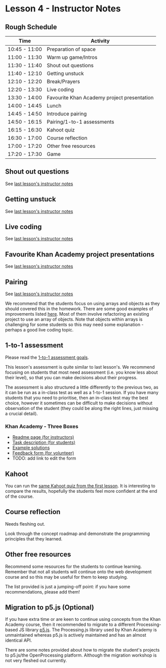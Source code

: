 # Lesson 4 - Instructor Notes

## Rough Schedule

| Time | Activity |
|------|----------|
| 10:45 - 11:00 | Preparation of space |
| 11:00 - 11:30 | Warm up game/Intros |
| 11:30 - 11:40 | Shout out questions |
| 11:40 - 12:10 | Getting unstuck |
| 12:10 - 12:20 | Break/Prayers |
| 12:20 - 13:30 | Live coding |
| 13:30 - 14:00 | Favourite Khan Academy project presentation |
| 14:00 - 14:45 | Lunch |
| 14:45 - 14:50 | Introduce pairing |
| 14:50 - 16:15 | Pairing/1-to-1 assessments |
| 16:15 - 16:30 | Kahoot quiz |
| 16:30 - 17:00 | Course reflection |
| 17:00 - 17:20 | Other free resources |
| 17:20 - 17:30 | Game |

## Shout out questions

See [last lesson's instructor notes](../lesson-2/instructor-notes.md#shout-out-questions)

## Getting unstuck

See [last lesson's instructor notes](../lesson-3/instructor-notes.md#getting-unstuck)

## Live coding

See [last lesson's instructor notes](../lesson-3/instructor-notes.md#live-coding)

## Favourite Khan Academy project presentations

See [last lesson's instructor notes](../lesson-3/instructor-notes.md#favourite-khan-academy-project-presentations)

## Pairing

See [last lesson's instructor notes](../lesson-3/instructor-notes.md#pairing)

We recommend that the students focus on using arrays and objects as they should covered this in the homework. There are some good examples of improvements listed [here](../post-khan-academy-challenges.md). Most of them involve refactoring an existing project to use an array of objects. Note that objects within arrays is challenging for some students so this may need some explanation - perhaps a good live coding topic.

## 1-to-1 assessment

Please read the [1-to-1 assessment goals](../instructor-notes.md#1-to-1-assessments).

This lesson's assessment is quite similar to last lesson's. We recommend focusing on students that most need assessment (i.e. you know less about their level), so that you can make decisions about their progress.

The assessment is also structured a little differently to the previous two, as it can be run as a in-class test as well as a 1-to-1 session. If you have many students that you need to prioritise, then an in-class test may the best choice, however it sometimes can be difficult to make decisions without observation of the student (they could be along the right lines, just missing a crucial detail).

### Khan Academy - Three Boxes

- [Readme page (for instructors)](https://github.com/CodeYourFuture/fundamentals-course-assessments/tree/master/khan-academy-boxes-and-ribbons)
- [Task description (for students)](https://github.com/CodeYourFuture/fundamentals-course-assessments/blob/master/khan-academy-boxes-and-ribbons/assessment-tasks-for-students.md)
- [Example solutions](https://github.com/CodeYourFuture/fundamentals-course-assessments/tree/master/khan-academy-boxes-and-ribbons)
- [Feedback form (for volunteer)](https://docs.google.com/forms/d/e/1FAIpQLSdkyYCIltW9bhoDhpJIDEmCEKWKD7NGVOk-vj3Bc9fJbqkmAA/viewform)
- TODO: add link to edit the form

## Kahoot

You can run the [same Kahoot quiz from the first lesson](https://play.kahoot.it/v2/?quizId=62bd599b-af55-41c3-b335-c28c9060c023). It is interesting to compare the results, hopefully the students feel more confident at the end of the course.

## Course reflection

Needs fleshing out.

Look through the concept roadmap and demonstrate the programming principles that they learned.

## Other free resources

Recommend some resources for the students to continue learning. Remember that not all students will continue onto the web development course and so this may be useful for them to keep studying.

The list provided is just a jumping-off point: if you have some recommendations, please add them!

## Migration to p5.js (Optional)

If you have extra time or are keen to continue using concepts from the Khan Academy course, then it recommended to migrate to a different Processing-based JS library [p5.js](https://p5js.org/). The Processing.js library used by Khan Academy is unmaintained whereas p5.js is actively maintained and has an almost identical API.

There are some notes provided about how to migrate the student's projects to p5.js/the OpenProcessing platform. Although the migration workshop is not very fleshed out currently.
